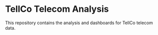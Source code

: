 # TellCo Telecom Analysis

This repository contains the analysis and dashboards for TellCo telecom data.